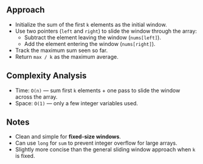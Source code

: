 ## Approach

- Initialize the sum of the first `k` elements as the initial window.
- Use two pointers (`left` and `right`) to slide the window through the array:
    - Subtract the element leaving the window (`nums[left]`).
    - Add the element entering the window (`nums[right]`).
- Track the maximum sum seen so far.
- Return `max / k` as the maximum average.

## Complexity Analysis

- Time: `O(n)` — sum first `k` elements + one pass to slide the window across the array.
- Space: `O(1)` — only a few integer variables used.

## Notes

- Clean and simple for **fixed-size windows**.
- Can use `long` for `sum` to prevent integer overflow for large arrays.
- Slightly more concise than the general sliding window approach when `k` is fixed.
